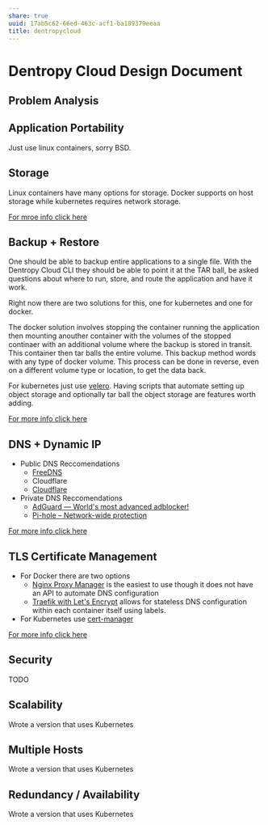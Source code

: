 ```yaml
---
share: true
uuid: 17ab5c62-66ed-463c-acf1-ba189379eeaa
title: dentropycloud
---
```

# Dentropy Cloud Design Document

## Problem Analysis

## Application Portability

Just use linux containers, sorry BSD.

## Storage

Linux containers have many options for storage. Docker supports on host storage while kubernetes requires network storage. 

[For mroe info click here](/undefined)

## Backup + Restore

One should be able to backup entire applications to a single file. With the Dentropy Cloud CLI they should be able to point it at the TAR ball, be asked questions about where to run, store, and route the application and have it work.

Right now there are two solutions for this, one for kubernetes and one for docker.

The docker solution involves stopping the container running the application then mounting anouther container with the volumes of the stopped continaer with an additional volume where the backup is stored in transit. This container then tar balls the entire volume. This backup method words with any type of docker volume. This process can be done in reverse, even on a different volume type or location, to get the data back.

For kubernetes just use [velero](https://velero.io/). Having scripts that automate setting up object storage and optionally tar ball the object storage are features worth adding.

[For more info click here](/undefined)

## DNS + Dynamic IP

* Public DNS Reccomendations
  * [FreeDNS](https://freedns.afraid.org/)
  * Cloudflare
  * [Cloudflare ](https://www.cloudflare.com/)
* Private DNS Reccomendations
  * [AdGuard — World's most advanced adblocker!](https://adguard.com/en/welcome.html)
  * [Pi-hole – Network-wide protection](https://pi-hole.net/)

[For more info click here](/undefined)

## TLS Certificate Management

* For Docker there are two options
  * [Nginx Proxy Manager](https://nginxproxymanager.com/) is the easiest to use though it does not have an API to automate DNS configuration
  * [Traefik with Let's Encrypt](https://doc.traefik.io/traefik/v1.7/user-guide/docker-and-lets-encrypt/) allows for stateless DNS configuration within each container itself using labels.
* For Kubernetes use [cert-manager](https://cert-manager.io/)

[For more info click here](/undefined)

## Security

TODO

## Scalability

Wrote a version that uses Kubernetes

## Multiple Hosts

Wrote a version that uses Kubernetes

## Redundancy / Availability

Wrote a version that uses Kubernetes